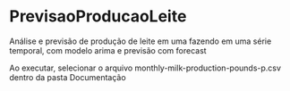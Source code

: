 # PrevisaoProducaoLeite
Análise e previsão de produção de leite em uma fazendo em uma série temporal, com modelo arima e previsão com forecast

Ao executar, selecionar o arquivo monthly-milk-production-pounds-p.csv dentro da pasta Documentação
